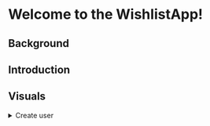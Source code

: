 # Welcome to the WishlistApp!
## Background
## Introduction
## Visuals
<details>
<summary>Create user</summary>
![Create user](https://raw.githubusercontent.com/hknocal/WishlistApp/master/docs/login.PNG)
</details>
